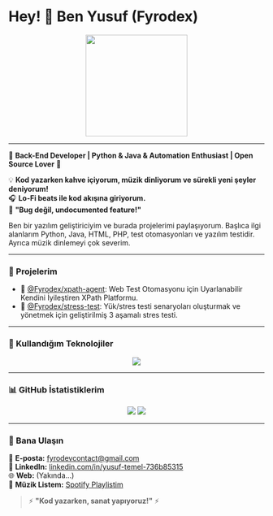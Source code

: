 # Hey! 👋 Ben Yusuf (Fyrodex)

<div align="center">
  <img src="https://media.giphy.com/media/3o7abKhOpu0NwenH3O/giphy.gif" width="200"/>
</div>

---

🚀 **Back-End Developer | Python & Java & Automation Enthusiast | Open Source Lover** 🚀  

💡 **Kod yazarken kahve içiyorum, müzik dinliyorum ve sürekli yeni şeyler deniyorum!**  
🎧 **Lo-Fi beats ile kod akışına giriyorum.**  
📌 **"Bug değil, undocumented feature!"**  

Ben bir yazılım geliştiriciyim ve burada projelerimi paylaşıyorum. Başlıca ilgi alanlarım Python, Java, HTML, PHP, test otomasyonları ve yazılım testidir. Ayrıca müzik dinlemeyi çok severim.

---

### 🚀 Projelerim  

- 📁 [@Fyrodex/xpath-agent](https://github.com/Fyrodex/xpathagent): Web Test Otomasyonu için Uyarlanabilir Kendini İyileştiren XPath Platformu.
- 📁 [@Fyrodex/stress-test](https://github.com/Fyrodex/stress-test): Yük/stres testi senaryoları oluşturmak ve yönetmek için geliştirilmiş 3 aşamalı stres testi.

---

### 🔧 Kullandığım Teknolojiler  

<p align="center">
  <img src="https://skillicons.dev/icons?i=python,js,html,css,bash,github,git" />
</p>

---

### 📊 GitHub İstatistiklerim
<div align="center">
  <img src="https://github-readme-stats.vercel.app/api?username=Fyrodex&show_icons=true&theme=radical&hide_border=true&count_private=true&bg_color=000000&title_color=e7ffae&text_color=fff"/>
  <img src="https://github-readme-streak-stats.herokuapp.com?user=Fyrodex&theme=dark&hide_border=true&border_radius=20&locale=tr&card_height=208&background=000000&sideNums=EBD20C&ring=DD0000&sideLabels=EBD20C"/>
</div>

---

### 💬 Bana Ulaşın  

📧 **E-posta:** fyrodevcontact@gmail.com  
💼 **LinkedIn:** [linkedin.com/in/yusuf-temel-736b85315](https://www.linkedin.com/in/yusuf-temel-736b85315/)  
🌐 **Web:** (Yakında...)  
🎵 **Müzik Listem:** [Spotify Playlistim](https://open.spotify.com/playlist/5ZzbMtIJrREtrHK9uRuk2C?si=7cc6eb29a692403c)  

> ⚡ **"Kod yazarken, sanat yapıyoruz!"** ⚡  
